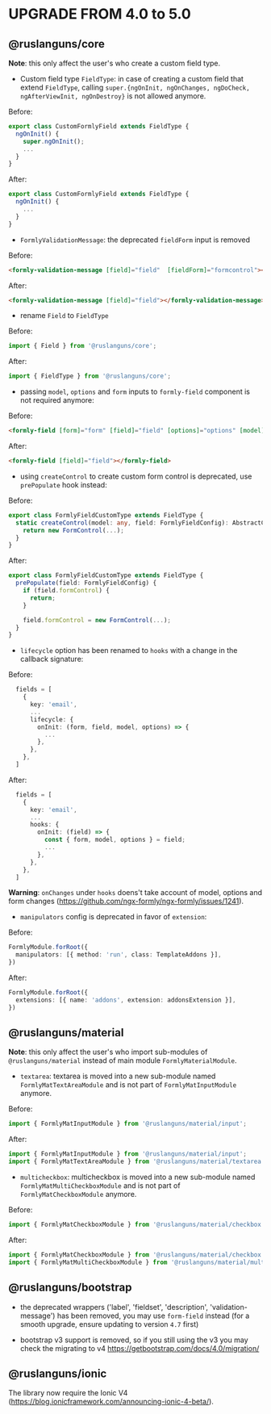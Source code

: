 UPGRADE FROM 4.0 to 5.0
=======================

@ruslanguns/core
----------------
**Note**: this only affect the user's who create a custom field type.

 * Custom field type `FieldType`: in case of creating a custom field that extend `FieldType`, calling `super.{ngOnInit, ngOnChanges, ngDoCheck, ngAfterViewInit, ngOnDestroy}` is not allowed anymore.

Before:
```ts
export class CustomFormlyField extends FieldType {
  ngOnInit() {
    super.ngOnInit();
    ...
  }
}
```

After:
```ts
export class CustomFormlyField extends FieldType {
  ngOnInit() {
    ...
  }
}
```

 * `FormlyValidationMessage`: the deprecated `fieldForm` input is removed

Before:
```html
<formly-validation-message [field]="field"  [fieldForm]="formcontrol"></formly-validation-message>
```
After:
```html
<formly-validation-message [field]="field"></formly-validation-message>
```

 * rename `Field` to `FieldType`

Before:
```ts
import { Field } from '@ruslanguns/core';
```
After:
```ts
import { FieldType } from '@ruslanguns/core';
```

 * passing `model`, `options` and `form` inputs to `formly-field` component is not required anymore:

Before:
```html
<formly-field [form]="form" [field]="field" [options]="options" [model]="model"></formly-field>
```
After:
```html
<formly-field [field]="field"></formly-field>
```

 * using `createControl` to create custom form control is deprecated, use `prePopulate` hook instead:

Before:
```ts
export class FormlyFieldCustomType extends FieldType {
  static createControl(model: any, field: FormlyFieldConfig): AbstractControl {
    return new FormControl(...);
  }
}
```
After:
```ts
export class FormlyFieldCustomType extends FieldType {
  prePopulate(field: FormlyFieldConfig) {
    if (field.formControl) {
      return;
    }

    field.formControl = new FormControl(...);
  }
}
```

 * `lifecycle` option has been renamed to `hooks` with a change in the callback signature:

Before:
```ts
  fields = [
    {
      key: 'email',
      ...
      lifecycle: {
        onInit: (form, field, model, options) => {
          ...
        },
      },
    },
  ]
```
After:
```ts
  fields = [
    {
      key: 'email',
      ...
      hooks: {
        onInit: (field) => {
          const { form, model, options } = field;
          ...
        },
      },
    },
  ]
```
**Warning**: `onChanges` under `hooks` doens't take account of model, options and form changes (https://github.com/ngx-formly/ngx-formly/issues/1241).

 * `manipulators` config is deprecated in favor of `extension`:

Before:
```ts
FormlyModule.forRoot({
  manipulators: [{ method: 'run', class: TemplateAddons }],
})
```

After:
```ts
FormlyModule.forRoot({
  extensions: [{ name: 'addons', extension: addonsExtension }],
})
```

@ruslanguns/material
--------------------
**Note**: this only affect the user's who import sub-modules of `@ruslanguns/material` instead of main module `FormlyMaterialModule`.

 * `textarea`: textarea is moved into a new sub-module named `FormlyMatTextAreaModule` and is not part of `FormlyMatInputModule` anymore.

Before:
```ts
import { FormlyMatInputModule } from '@ruslanguns/material/input';
```
After:
```ts
import { FormlyMatInputModule } from '@ruslanguns/material/input';
import { FormlyMatTextAreaModule } from '@ruslanguns/material/textarea';
```

 * `multicheckbox`: multicheckbox is moved into a new sub-module named `FormlyMatMultiCheckboxModule` and is not part of `FormlyMatCheckboxModule` anymore.

Before:
```ts
import { FormlyMatCheckboxModule } from '@ruslanguns/material/checkbox';
```
After:
```ts
import { FormlyMatCheckboxModule } from '@ruslanguns/material/checkbox';
import { FormlyMatMultiCheckboxModule } from '@ruslanguns/material/multicheckbox';
```

@ruslanguns/bootstrap
---------------------
 * the deprecated wrappers ('label', 'fieldset', 'description', 'validation-message') has been removed, you may use `form-field` instead (for a smooth upgrade, ensure updating to version `4.7` first)

 * bootstrap v3 support is removed, so if you still using the v3 you may check the migrating to v4 https://getbootstrap.com/docs/4.0/migration/


@ruslanguns/ionic
-----------------

The library now require the Ionic V4 (https://blog.ionicframework.com/announcing-ionic-4-beta/).
